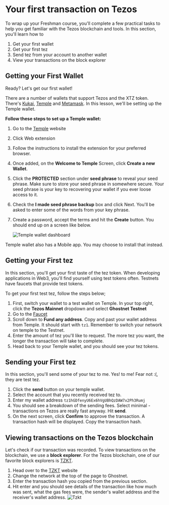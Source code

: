 # Your first transaction on Tezos

To wrap up your Freshman course, you'll complete a few practical tasks to help you get familiar with the Tezos blockchain and tools. In this section, you'll learn how to

1. Get your first wallet
2. Get your first tez
3. Send tez from your account to another wallet
4. View your transactions on the block explorer

## Getting your First Wallet

Ready? Let's get our first wallet!

There are a number of wallets that support Tezos and the XTZ token. There's [Kukai](https://wallet.kukai.app/), [Temple](https://templewallet.com/) and [Metamask](https://metamask.io/). In this lesson, we'll be setting up the Temple wallet.

**Follow these steps to set up a Temple wallet:**

1. Go to the [Temple](https://templewallet.com/) website
2. Click Web extension
3. Follow the instructions to install the extension for your preferred browser.
4. Once added, on the **Welcome to Temple** Screen, click **Create a new Wallet**.
5. Click the **PROTECTED** section under **seed phrase** to reveal your seed phrase. Make sure to store your seed phrase in somewhere secure. Your seed phrase is your key to recovering your wallet if you ever loose access to it.
6. Check the **I made seed phrase backup** box and click Next. You'll be asked to enter some of the words from your key phrase.
7. Create a password, accept the terms and hit the **Create** button. You should end up on a screen like below.

   ![Temple wallet dashboard](../images/1.4_temple_wallet.png)

Temple wallet also has a Mobile app. You may choose to install that instead.

## Getting your First tez

In this section, you'll get your first taste of the tez token. When developing applications in Web3, you'll find yourself using test tokens often. Testnets have faucets that provide test tokens.

To get your first test tez, follow the steps below;

1. First, switch your wallet to a test wallet on Temple. In your top right, click the **Tezos Mainnet** dropdown and select **Ghostnet Testnet**
2. Go to the [Faucet](https://faucet.ghostnet.teztnets.xyz/)
3. Scroll down to **Fund any address**. Copy and past your wallet address from Temple. It should start with `tz1`. Remember to switch your network on temple to the Testnet.
4. Enter the amount of tez you'll like to request. The more tez you want, the longer the transaction will take to complete.
5. Head back to your Temple wallet, and you should see your tez tokens.

## Sending your First tez

In this section, you'll send some of your tez to me. Yes! to me! Fear not :(, they are test tez.

1. Click the **send** button on your temple wallet.
2. Select the account that you recently received tez to.
3. Enter my wallet address `tz1hGDfenyU6Ex6hVgUBhQzDAW7x2Ph3Rumj`
4. You should see a breakdown of the sending fees. Select minimal - transactions on Tezos are really fast anyway. Hit **send**.
5. On the next screen, click **Confirm** to approve the transaction. A transaction hash will be displayed. Copy the transaction hash.

## Viewing transactions on the Tezos blockchain

Let's check if our transaction was recorded. To view transactions on the blockchain, we use a **block explorer**. For the Tezos blockchain, one of our favorite block explorers is [TZKT](https://tzkt.io/).

1. Head over to the [TZKT](https://tzkt.io/) website
2. Change the network at the top of the page to Ghostnet.
3. Enter the transaction hash you copied from the previous section.
4. Hit enter and you should see details of the transaction like how much was sent, what the gas fees were, the sender's wallet address and the receiver's wallet address.
   ![Tzkt](../images/1.4_tzkt_transaction.png)
